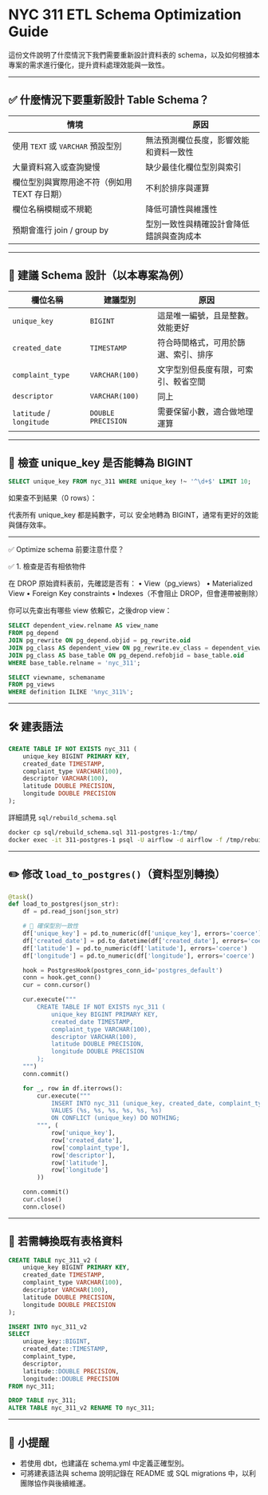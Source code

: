 # NYC 311 ETL Schema Optimization Guide

這份文件說明了什麼情況下我們需要重新設計資料表的 schema，以及如何根據本專案的需求進行優化，提升資料處理效能與一致性。

---

## ✅ 什麼情況下要重新設計 Table Schema？

| 情境 | 原因 |
|------|------|
| 使用 `TEXT` 或 `VARCHAR` 預設型別 | 無法預測欄位長度，影響效能和資料一致性 |
| 大量資料寫入或查詢變慢 | 缺少最佳化欄位型別與索引 |
| 欄位型別與實際用途不符（例如用 TEXT 存日期） | 不利於排序與運算 |
| 欄位名稱模糊或不規範 | 降低可讀性與維護性 |
| 預期會進行 join / group by | 型別一致性與精確設計會降低錯誤與查詢成本 |

---

## 🎯 建議 Schema 設計（以本專案為例）

| 欄位名稱 | 建議型別 | 原因 |
|----------|-----------|------|
| `unique_key` | `BIGINT` | 這是唯一編號，且是整數。效能更好 |
| `created_date` | `TIMESTAMP` | 符合時間格式，可用於篩選、索引、排序 |
| `complaint_type` | `VARCHAR(100)` | 文字型別但長度有限，可索引、較省空間 |
| `descriptor` | `VARCHAR(100)` | 同上 |
| `latitude` / `longitude` | `DOUBLE PRECISION` | 需要保留小數，適合做地理運算 |

---

## 🧪 檢查 unique_key 是否能轉為 BIGINT

```sql
SELECT unique_key FROM nyc_311 WHERE unique_key !~ '^\d+$' LIMIT 10;
```

如果查不到結果（0 rows）：

代表所有 unique_key 都是純數字，可以 安全地轉為 BIGINT，通常有更好的效能與儲存效率。

---

✅ Optimize schema 前要注意什麼？

✅ 1. 檢查是否有相依物件

在 DROP 原始資料表前，先確認是否有：
	•	View（pg_views）
	•	Materialized View
	•	Foreign Key constraints
	•	Indexes（不會阻止 DROP，但會連帶被刪除）

你可以先查出有哪些 view 依賴它，之後drop view：
```sql
SELECT dependent_view.relname AS view_name
FROM pg_depend
JOIN pg_rewrite ON pg_depend.objid = pg_rewrite.oid
JOIN pg_class AS dependent_view ON pg_rewrite.ev_class = dependent_view.oid
JOIN pg_class AS base_table ON pg_depend.refobjid = base_table.oid
WHERE base_table.relname = 'nyc_311';
```

```sql
SELECT viewname, schemaname
FROM pg_views
WHERE definition ILIKE '%nyc_311%';
```

---

## 🛠️ 建表語法

```sql
CREATE TABLE IF NOT EXISTS nyc_311 (
    unique_key BIGINT PRIMARY KEY,
    created_date TIMESTAMP,
    complaint_type VARCHAR(100),
    descriptor VARCHAR(100),
    latitude DOUBLE PRECISION,
    longitude DOUBLE PRECISION
);
```


詳細請見 `sql/rebuild_schema.sql`

```bash
docker cp sql/rebuild_schema.sql 311-postgres-1:/tmp/
docker exec -it 311-postgres-1 psql -U airflow -d airflow -f /tmp/rebuild_schema.sql
```

---

## ✏️ 修改 `load_to_postgres()`（資料型別轉換）

```python
@task()
def load_to_postgres(json_str):
    df = pd.read_json(json_str)

    # 🔁 確保型別一致性
    df['unique_key'] = pd.to_numeric(df['unique_key'], errors='coerce').astype('Int64')
    df['created_date'] = pd.to_datetime(df['created_date'], errors='coerce')
    df['latitude'] = pd.to_numeric(df['latitude'], errors='coerce')
    df['longitude'] = pd.to_numeric(df['longitude'], errors='coerce')

    hook = PostgresHook(postgres_conn_id='postgres_default')
    conn = hook.get_conn()
    cur = conn.cursor()

    cur.execute("""
        CREATE TABLE IF NOT EXISTS nyc_311 (
            unique_key BIGINT PRIMARY KEY,
            created_date TIMESTAMP,
            complaint_type VARCHAR(100),
            descriptor VARCHAR(100),
            latitude DOUBLE PRECISION,
            longitude DOUBLE PRECISION
        );
    """)
    conn.commit()

    for _, row in df.iterrows():
        cur.execute("""
            INSERT INTO nyc_311 (unique_key, created_date, complaint_type, descriptor, latitude, longitude)
            VALUES (%s, %s, %s, %s, %s, %s)
            ON CONFLICT (unique_key) DO NOTHING;
        """, (
            row['unique_key'],
            row['created_date'],
            row['complaint_type'],
            row['descriptor'],
            row['latitude'],
            row['longitude']
        ))

    conn.commit()
    cur.close()
    conn.close()
```

---

## 🔄 若需轉換既有表格資料

```sql
CREATE TABLE nyc_311_v2 (
    unique_key BIGINT PRIMARY KEY,
    created_date TIMESTAMP,
    complaint_type VARCHAR(100),
    descriptor VARCHAR(100),
    latitude DOUBLE PRECISION,
    longitude DOUBLE PRECISION
);

INSERT INTO nyc_311_v2
SELECT
    unique_key::BIGINT,
    created_date::TIMESTAMP,
    complaint_type,
    descriptor,
    latitude::DOUBLE PRECISION,
    longitude::DOUBLE PRECISION
FROM nyc_311;

DROP TABLE nyc_311;
ALTER TABLE nyc_311_v2 RENAME TO nyc_311;
```

---

## 🧩 小提醒

- 若使用 dbt，也建議在 schema.yml 中定義正確型別。
- 可將建表語法與 schema 說明記錄在 README 或 SQL migrations 中，以利團隊協作與後續維運。
